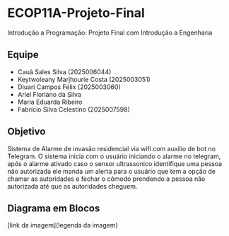# ECOP11A-Projeto-Final
Introdução a Programação: Projeto Final com Introdução a Engenharia

## Equipe
- Cauã Sales Silva (2025006044)
- Keytwoleany Marjhourie Costa (2025003051)
- Diuari Campos Félix (2025003060)
- Ariel Floriano da Silva
- Maria Eduarda Ribeiro
- Fabrício Silva Celestino (2025007598)


## Objetivo
Sistema de Alarme de invasão residencial via wifi com auxilio de bot no Telegram. O sistema inicia com o usuário iniciando o alarme no telegram, após o alarme ativado caso o sensor ultrassonico
identifique uma pessoa não autorizada  ele manda um alerta para o usuário que tem a opção de chamar as autoridades e fechar o cômodo prendendo a pessoa não autorizada até que as autoridades cheguem.

## Diagrama em Blocos

[link da imagem](legenda da imagem)
